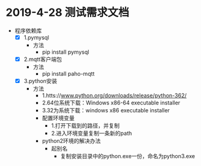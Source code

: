 # 2019-4-28 测试需求文档

- 程序依赖库
  - [x] 1.pymysql
    - 方法
      - pip install pymysql
  - [x] 2.mqtt客户端包
    - 方法
      - pip install paho-mqtt
  - [x] 3.python安装
    - 方法
      - 1.htts://www.python.org/downloads/release/python-362/
      - 2.64位系统下载：Windows x86-64 executable installer 
      - 3.32为系统下载：windows x86 executable installer
      - 配置环境变量
        - 1.打开下载到的路径，并复制
        - 2.进入环境变量复制一条新的path
      - python2环境的解决办法
        - 起别名
          - 复制安装目录中的python.exe一份，命名为python3.exe